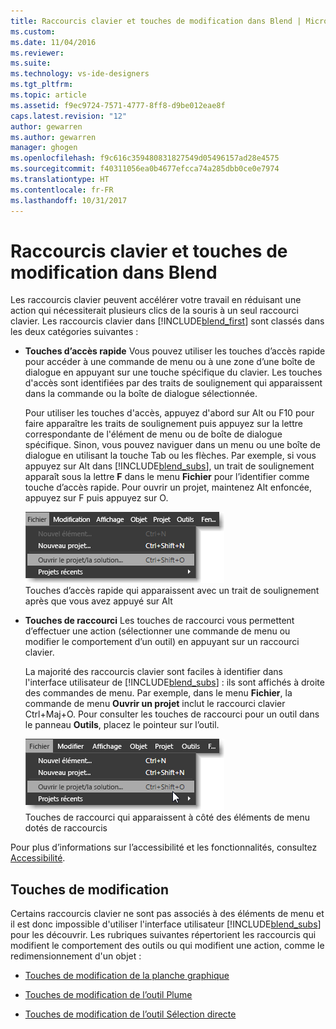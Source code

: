 ```yaml
---
title: Raccourcis clavier et touches de modification dans Blend | Microsoft Docs
ms.custom: 
ms.date: 11/04/2016
ms.reviewer: 
ms.suite: 
ms.technology: vs-ide-designers
ms.tgt_pltfrm: 
ms.topic: article
ms.assetid: f9ec9724-7571-4777-8ff8-d9be012eae8f
caps.latest.revision: "12"
author: gewarren
ms.author: gewarren
manager: ghogen
ms.openlocfilehash: f9c616c359480831827549d05496157ad28e4575
ms.sourcegitcommit: f40311056ea0b4677efcca74a285dbb0ce0e7974
ms.translationtype: HT
ms.contentlocale: fr-FR
ms.lasthandoff: 10/31/2017
---
```

# <a name="keyboard-shortcuts-and-modifier-keys-in-blend"></a>Raccourcis clavier et touches de modification dans Blend
Les raccourcis clavier peuvent accélérer votre travail en réduisant une action qui nécessiterait plusieurs clics de la souris à un seul raccourci clavier. Les raccourcis clavier dans [!INCLUDE[blend_first](../debugger/includes/blend_first_md.md)] sont classés dans les deux catégories suivantes :  
  
-   **Touches d’accès rapide** Vous pouvez utiliser les touches d’accès rapide pour accéder à une commande de menu ou à une zone d’une boîte de dialogue en appuyant sur une touche spécifique du clavier. Les touches d'accès sont identifiées par des traits de soulignement qui apparaissent dans la commande ou la boîte de dialogue sélectionnée.  
  
     Pour utiliser les touches d'accès, appuyez d'abord sur Alt ou F10 pour faire apparaître les traits de soulignement puis appuyez sur la lettre correspondante de l'élément de menu ou de boîte de dialogue spécifique. Sinon, vous pouvez naviguer dans un menu ou une boîte de dialogue en utilisant la touche Tab ou les flèches. Par exemple, si vous appuyez sur Alt dans [!INCLUDE[blend_subs](../debugger/includes/blend_subs_md.md)], un trait de soulignement apparaît sous la lettre **F** dans le menu **Fichier** pour l’identifier comme touche d’accès rapide. Pour ouvrir un projet, maintenez Alt enfoncée, appuyez sur F puis appuyez sur O.  
  
     ![](../designers/media/441d5d67-48ee-4ba3-9e55-1826167e8d64.png "441d5d67-48ee-4ba3-9e55-1826167e8d64")  
Touches d’accès rapide qui apparaissent avec un trait de soulignement après que vous avez appuyé sur Alt  
  
-   **Touches de raccourci** Les touches de raccourci vous permettent d’effectuer une action (sélectionner une commande de menu ou modifier le comportement d’un outil) en appuyant sur un raccourci clavier.  
  
     La majorité des raccourcis clavier sont faciles à identifier dans l'interface utilisateur de [!INCLUDE[blend_subs](../debugger/includes/blend_subs_md.md)] : ils sont affichés à droite des commandes de menu. Par exemple, dans le menu **Fichier**, la commande de menu **Ouvrir un projet** inclut le raccourci clavier Ctrl+Maj+O. Pour consulter les touches de raccourci pour un outil dans le panneau **Outils**, placez le pointeur sur l’outil.  
  
     ![](../designers/media/f147fc85-9fc5-4e8a-8039-bead80a3e595.png "f147fc85-9fc5-4e8a-8039-bead80a3e595")  
Touches de raccourci qui apparaissent à côté des éléments de menu dotés de raccourcis  
  
 Pour plus d’informations sur l’accessibilité et les fonctionnalités, consultez [Accessibilité](http://go.microsoft.com/fwlink/?LinkId=75069).  
  
## <a name="modifier-keys"></a>Touches de modification  
 Certains raccourcis clavier ne sont pas associés à des éléments de menu et il est donc impossible d'utiliser l'interface utilisateur [!INCLUDE[blend_subs](../debugger/includes/blend_subs_md.md)] pour les découvrir. Les rubriques suivantes répertorient les raccourcis qui modifient le comportement des outils ou qui modifient une action, comme le redimensionnement d'un objet :  
  
-   [Touches de modification de la planche graphique](../designers/artboard-modifier-keys-in-blend.md)  
  
-   [Touches de modification de l’outil Plume](../designers/pen-tool-modifier-keys-in-blend.md)  
  
-   [Touches de modification de l’outil Sélection directe](../designers/direct-selection-tool-modifier-keys-in-blend.md)